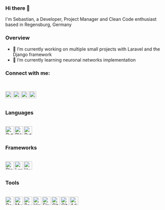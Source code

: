 ### Hi there 👋

I'm Sebastian, a Developer, Project Manager and Clean Code enthusiast based in Regensburg, Germany

### Overview

- 🔭 I’m currently working on multiple small projects with Laravel and the Django framework
- 🌱 I’m currently learning neuronal networks implementation

### Connect with me:
<br />

[<img align="left" alt="Sebastian Keck | LinkedIn" width="22px" src="https://cdn.jsdelivr.net/npm/simple-icons@v3/icons/linkedin.svg" />][linkedin]
[<img align="left" alt="Sebastian Keck | Xing" width="22px" src="https://cdn.jsdelivr.net/npm/simple-icons@3.13.0/icons/xing.svg" />][xing]
[<img align="left" alt="Sebastian Keck | Medium" width="22px" src="https://cdn.jsdelivr.net/npm/simple-icons@v3/icons/medium.svg" />][medium]
[<img align="left" alt="Sebastian Keck | Twitter" width="22px" src="https://cdn.jsdelivr.net/npm/simple-icons@v3/icons/twitter.svg" />][twitter]

<br />
<br />

### Languages
<br />

<img align="left" alt="Python" width="26px" src="https://cdn.jsdelivr.net/npm/simple-icons@3.13.0/icons/python.svg" />

<img align="left" alt="PHP" width="26px" src="https://cdn.jsdelivr.net/npm/simple-icons@3.13.0/icons/php.svg" />

<img align="left" alt="Python" width="26px" src="https://cdn.jsdelivr.net/npm/simple-icons@3.13.0/icons/java.svg" />

<br />
<br />

### Frameworks
<br />

<img align="left" alt="Django" width="26px" src="https://cdn.jsdelivr.net/npm/simple-icons@3.13.0/icons/django.svg" />

<img align="left" alt="Laravel" width="26px" src="https://cdn.jsdelivr.net/npm/simple-icons@3.13.0/icons/laravel.svg" />

<img align="left" alt="Vue JS" width="26px" src="https://cdn.jsdelivr.net/npm/simple-icons@3.13.0/icons/vue-dot-js.svg" />

<br />
<br />

### Tools
<br />

<img align="left" alt="Docker" width="26px" src="https://cdn.jsdelivr.net/npm/simple-icons@3.13.0/icons/docker.svg" />

<img align="left" alt="MySQL" width="26px" src="https://cdn.jsdelivr.net/npm/simple-icons@3.13.0/icons/mysql.svg" />

<img align="left" alt="PostgreSQL" width="26px" src="https://cdn.jsdelivr.net/npm/simple-icons@3.13.0/icons/postgresql.svg" />

<img align="left" alt="Visual Studio Code" width="26px" src="https://cdn.jsdelivr.net/npm/simple-icons@3.13.0/icons/visualstudiocode.svg" />

<img align="left" alt="Elastic" width="26px" src="https://cdn.jsdelivr.net/npm/simple-icons@3.13.0/icons/elastic.svg" />

<img align="left" alt="Git" width="26px" src="https://cdn.jsdelivr.net/npm/simple-icons@3.13.0/icons/git.svg" />

<img align="left" alt="GitHub" width="26px" src="https://cdn.jsdelivr.net/npm/simple-icons@3.13.0/icons/github.svg" />

<img align="left" alt="Adobe" width="26px" src="https://cdn.jsdelivr.net/npm/simple-icons@3.13.0/icons/adobe.svg" />

<br />

[medium]: https://medium.com/@sebastiankeck7
[twitter]: https://twitter.com/sebastian_keck
[facebook]: https://www.facebook.com/k3k5.r
[linkedin]: https://www.linkedin.com/in/sebastian-keck-b98414190/
[xing]: https://www.xing.com/profile/Sebastian_Keck9/cv/
